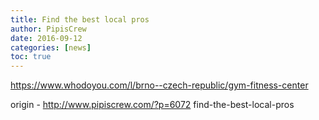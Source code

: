 ```yaml
---
title: Find the best local pros
author: PipisCrew
date: 2016-09-12
categories: [news]
toc: true
---
```


https://www.whodoyou.com/l/brno--czech-republic/gym-fitness-center

origin - http://www.pipiscrew.com/?p=6072 find-the-best-local-pros